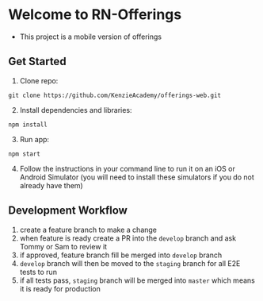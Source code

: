 # Welcome to RN-Offerings

- This project is a mobile version of offerings

## Get Started

1. Clone repo:

```
git clone https://github.com/KenzieAcademy/offerings-web.git
```

2. Install dependencies and libraries:

```
npm install
```

3. Run app:

```
npm start
```

4. Follow the instructions in your command line to run it on an iOS or Android Simulator (you will need to install these simulators if you do not already have them)

## Development Workflow

1. create a feature branch to make a change
2. when feature is ready create a PR into the `develop` branch and ask Tommy or Sam to review it
3. if approved, feature branch fill be merged into `develop` branch
4. `develop` branch will then be moved to the `staging` branch for all E2E tests to run
5. if all tests pass, `staging` branch will be merged into `master` which means it is ready for production
